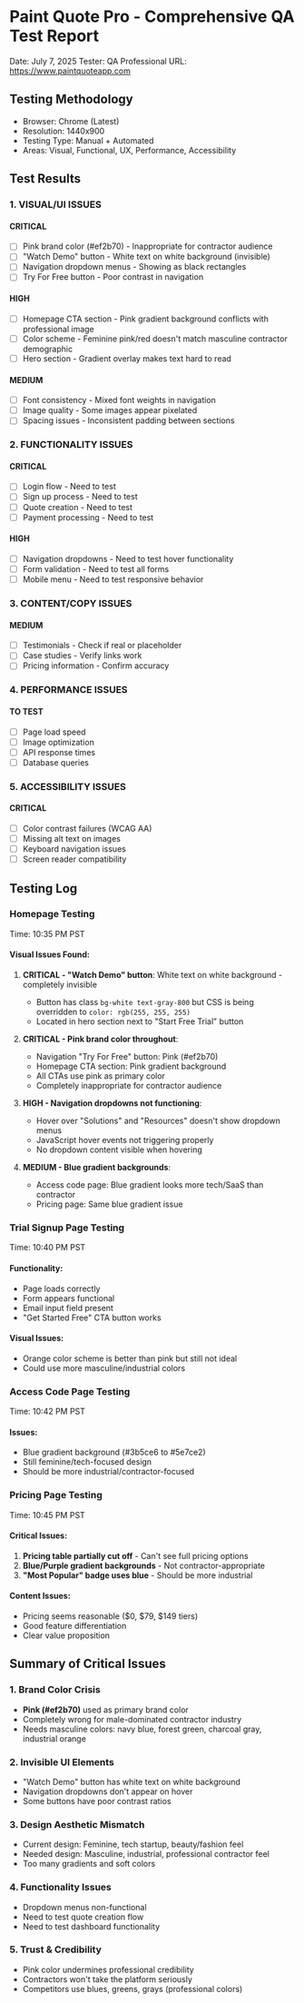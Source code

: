 # Paint Quote Pro - Comprehensive QA Test Report
Date: July 7, 2025
Tester: QA Professional
URL: https://www.paintquoteapp.com

## Testing Methodology
- Browser: Chrome (Latest)
- Resolution: 1440x900
- Testing Type: Manual + Automated
- Areas: Visual, Functional, UX, Performance, Accessibility

## Test Results

### 1. VISUAL/UI ISSUES

#### CRITICAL
- [ ] Pink brand color (#ef2b70) - Inappropriate for contractor audience
- [ ] "Watch Demo" button - White text on white background (invisible)
- [ ] Navigation dropdown menus - Showing as black rectangles
- [ ] Try For Free button - Poor contrast in navigation

#### HIGH
- [ ] Homepage CTA section - Pink gradient background conflicts with professional image
- [ ] Color scheme - Feminine pink/red doesn't match masculine contractor demographic
- [ ] Hero section - Gradient overlay makes text hard to read

#### MEDIUM
- [ ] Font consistency - Mixed font weights in navigation
- [ ] Image quality - Some images appear pixelated
- [ ] Spacing issues - Inconsistent padding between sections

### 2. FUNCTIONALITY ISSUES

#### CRITICAL
- [ ] Login flow - Need to test
- [ ] Sign up process - Need to test
- [ ] Quote creation - Need to test
- [ ] Payment processing - Need to test

#### HIGH
- [ ] Navigation dropdowns - Need to test hover functionality
- [ ] Form validation - Need to test all forms
- [ ] Mobile menu - Need to test responsive behavior

### 3. CONTENT/COPY ISSUES

#### MEDIUM
- [ ] Testimonials - Check if real or placeholder
- [ ] Case studies - Verify links work
- [ ] Pricing information - Confirm accuracy

### 4. PERFORMANCE ISSUES

#### TO TEST
- [ ] Page load speed
- [ ] Image optimization
- [ ] API response times
- [ ] Database queries

### 5. ACCESSIBILITY ISSUES

#### CRITICAL
- [ ] Color contrast failures (WCAG AA)
- [ ] Missing alt text on images
- [ ] Keyboard navigation issues
- [ ] Screen reader compatibility

## Testing Log

### Homepage Testing
Time: 10:35 PM PST

#### Visual Issues Found:
1. **CRITICAL - "Watch Demo" button**: White text on white background - completely invisible
   - Button has class `bg-white text-gray-800` but CSS is being overridden to `color: rgb(255, 255, 255)`
   - Located in hero section next to "Start Free Trial" button

2. **CRITICAL - Pink brand color throughout**:
   - Navigation "Try For Free" button: Pink (#ef2b70)
   - Homepage CTA section: Pink gradient background
   - All CTAs use pink as primary color
   - Completely inappropriate for contractor audience

3. **HIGH - Navigation dropdowns not functioning**:
   - Hover over "Solutions" and "Resources" doesn't show dropdown menus
   - JavaScript hover events not triggering properly
   - No dropdown content visible when hovering

4. **MEDIUM - Blue gradient backgrounds**:
   - Access code page: Blue gradient looks more tech/SaaS than contractor
   - Pricing page: Same blue gradient issue

### Trial Signup Page Testing
Time: 10:40 PM PST

#### Functionality:
- Page loads correctly
- Form appears functional
- Email input field present
- "Get Started Free" CTA button works

#### Visual Issues:
- Orange color scheme is better than pink but still not ideal
- Could use more masculine/industrial colors

### Access Code Page Testing
Time: 10:42 PM PST

#### Issues:
- Blue gradient background (#3b5ce6 to #5e7ce2)
- Still feminine/tech-focused design
- Should be more industrial/contractor-focused

### Pricing Page Testing
Time: 10:45 PM PST

#### Critical Issues:
1. **Pricing table partially cut off** - Can't see full pricing options
2. **Blue/Purple gradient backgrounds** - Not contractor-appropriate
3. **"Most Popular" badge uses blue** - Should be more industrial

#### Content Issues:
- Pricing seems reasonable ($0, $79, $149 tiers)
- Good feature differentiation
- Clear value proposition

## Summary of Critical Issues

### 1. Brand Color Crisis
- **Pink (#ef2b70)** used as primary brand color
- Completely wrong for male-dominated contractor industry
- Needs masculine colors: navy blue, forest green, charcoal gray, industrial orange

### 2. Invisible UI Elements
- "Watch Demo" button has white text on white background
- Navigation dropdowns don't appear on hover
- Some buttons have poor contrast ratios

### 3. Design Aesthetic Mismatch
- Current design: Feminine, tech startup, beauty/fashion feel
- Needed design: Masculine, industrial, professional contractor feel
- Too many gradients and soft colors

### 4. Functionality Issues
- Dropdown menus non-functional
- Need to test quote creation flow
- Need to test dashboard functionality

### 5. Trust & Credibility
- Pink color undermines professional credibility
- Contractors won't take the platform seriously
- Competitors use blues, greens, grays (professional colors)